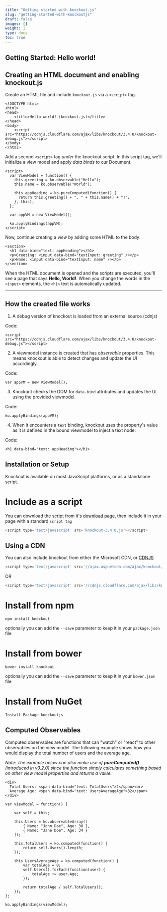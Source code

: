 ```yaml
---
title: "Getting started with knockout.js"
slug: "getting-started-with-knockoutjs"
draft: false
images: []
weight: 1
type: docs
toc: true
---
```


## Getting Started: Hello world!
## Creating an HTML document and enabling knockout.js

Create an HTML file and include `knockout.js` via a `<script>` tag.

    <!DOCTYPE html>
    <html>
    <head>
        <title>Hello world! (knockout.js)</title>
    </head>
    <body>
        <script src="https://cdnjs.cloudflare.com/ajax/libs/knockout/3.4.0/knockout-debug.js"></script>
    </body>
    </html>

Add a second `<script>` tag _under_ the knockout script. In this script tag, we'll initialize a view model and apply _data binds_ to our Document.

    <script>
      var ViewModel = function() {
        this.greeting = ko.observable("Hello");
        this.name = ko.observable("World");

        this.appHeading = ko.pureComputed(function() {
          return this.greeting() + ", " + this.name() + "!";
        }, this);
      };

      var appVM = new ViewModel();

      ko.applyBindings(appVM);
    </script>

Now, continue creating a _view_ by adding some HTML to the body:

    <section>
      <h1 data-bind="text: appHeading"></h1>
      <p>Greeting: <input data-bind="textInput: greeting" /></p>
      <p>Name: <input data-bind="textInput: name" /></p>
    </section>

When the HTML document is opened and the scripts are executed, you'll see a page that says **Hello, World!**. When you change the words in the `<input>` elements, the `<h1>` text is automatically updated.

----------

## How the created file works

1. A debug version of knockout is loaded from an external source (cdnjs)

Code:

    <script src="https://cdnjs.cloudflare.com/ajax/libs/knockout/3.4.0/knockout-debug.js"></script>

2. A viewmodel instance is created that has _observable_ properties. This means knockout is able to detect changes and update the UI accordingly.

Code:

    var appVM = new ViewModel();

3. Knockout checks the DOM for `data-bind` attributes and updates the UI using the provided viewmodel.

Code:

    ko.applyBindings(appVM);

4. When it encounters a `text` binding, knockout uses the property's value as it is defined in the bound viewmodel to inject a text node:

Code: 

    <h1 data-bind="text: appHeading"></h1>
    

## Installation or Setup
Knockout is available on most JavaScript platforms, or as a standalone script.

# Include as a script
You can download the script from it's [download page][1], then include it in your page with a standard `script tag`

```javascript
<script type='text/javascript' src='knockout-3.4.0.js'></script>
```

## Using a CDN

You can also include knockout from either the Microsoft CDN, or [CDNJS][2]

```javascript
<script type='text/javascript' src='//ajax.aspnetcdn.com/ajax/knockout/knockout-3.4.0.js'></script>
```
OR
```javascript
<script type='text/javascript' src='//cdnjs.cloudflare.com/ajax/libs/knockout/3.4.0/knockout-min.js'></script>
```

# Install from npm

```
npm install knockout
```

optionally you can add the `--save` parameter to keep it in your `package.json` file

# Install from bower

```
bower install knockout
```

optionally you can add the `--save` parameter to keep it in your `bower.json` file

# Install from NuGet

```
Install-Package knockoutjs
```


  [1]: http://knockoutjs.com/downloads/index.html
  [2]: https://cdnjs.com/

## Computed Observables
Computed observables are functions that can "watch" or "react" to other observables on the view model.  The following example shows how you would display the total number of users and the average age.  

*Note: The example below can also make use of **pureComputed()** (introduced in v3.2.0) since the function simply calculates something based on other view model properties and returns a value.*

<!-- language: lang-html -->

    <div>
      Total Users: <span data-bind="text: TotalUsers">2</span><br>
      Average Age: <span data-bind="text: UsersAverageAge">32</span>
    </div>

<!-- language: lang-js-->
    var viewModel = function() {

        var self = this;

        this.Users = ko.observableArray([
            { Name: "John Doe", Age: 30 },        
            { Name: "Jane Doe", Age: 34 }
        ]);

        this.TotalUsers = ko.computed(function() {
            return self.Users().length;
        });

        this.UsersAverageAge = ko.computed(function() {
            var totalAge = 0;
            self.Users().forEach(function(user) {
                totalAge += user.Age;
            });
       
            return totalAge / self.TotalUsers();
        });
    };

    ko.applyBindings(viewModel);

